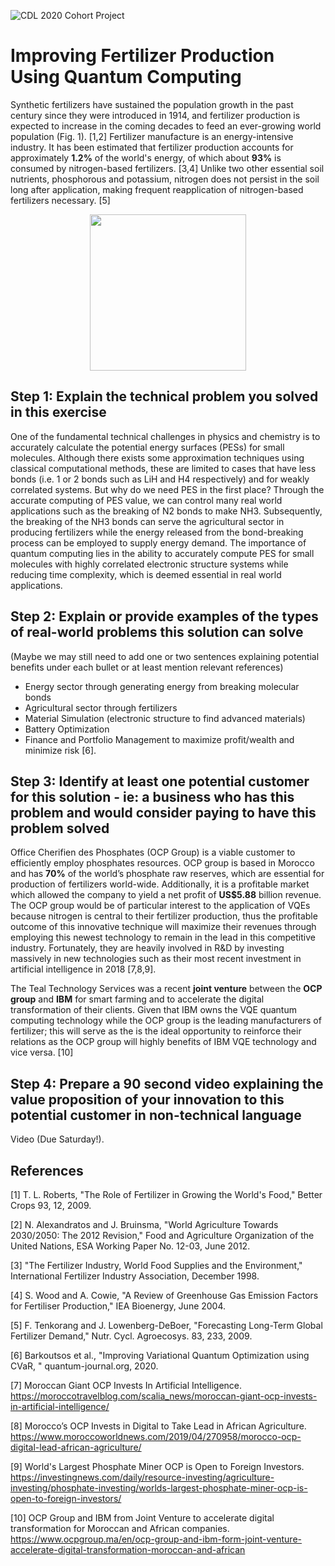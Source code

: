 ![CDL 2020 Cohort Project](../figures/CDL_logo.jpg)

# Improving Fertilizer Production Using Quantum Computing
<!--- # Quantum Computing For a Better Fertilizer Production --->
<!---  # Could the Quantum Computing Revolution Help Feed the World?  --->


Synthetic fertilizers have sustained the population growth in the past century since they were introduced in 1914, and fertilizer production is expected to increase in the coming decades to feed an ever-growing world population (Fig. 1). [1,2] Fertilizer manufacture is an energy-intensive industry. It has been estimated that fertilizer production accounts for approximately **1.2%** of the world's energy, of which about **93%** is consumed by nitrogen-based fertilizers. [3,4] Unlike two other essential soil nutrients, phosphorous and potassium, nitrogen does not persist in the soil long after application, making frequent reapplication of nitrogen-based fertilizers necessary. [5]

<p align="center">
  <img src="http://large.stanford.edu/courses/2014/ph240/yuan2/images/f1big.png" width="250" height="250">
</p>

## Step 1: Explain the technical problem you solved in this exercise

One of the fundamental technical challenges in physics and chemistry is to accurately calculate the potential energy surfaces (PESs) for small molecules. Although there exists some approximation techniques using classical computational methods, these are limited to cases that have less bonds (i.e. 1 or 2 bonds such as LiH and H4 respectively) and for weakly correlated systems. But why do we need PES in the first place? Through the accurate computing of PES value, we can control many real world applications such as the breaking of N2 bonds to make NH3. Subsequently, the breaking of the NH3 bonds can serve the agricultural sector in producing fertilizers while the energy released from the bond-breaking process can be employed to supply energy demand.  The importance of quantum computing lies in the ability to accurately compute PES for small molecules with highly correlated electronic structure systems while reducing time complexity, which is deemed essential in real world applications. 


## Step 2: Explain or provide examples of the types of real-world problems this solution can solve
 (Maybe we may still need to add one or two sentences explaining potential benefits under each bullet or at least mention relevant references) 
-	Energy sector through generating energy from breaking molecular bonds 
-	Agricultural sector through fertilizers 
-	Material Simulation (electronic structure to find advanced materials) 
-	Battery Optimization 
-	Finance and Portfolio Management to maximize profit/wealth and minimize risk [6]. 


## Step 3: Identify at least one potential customer for this solution - ie: a business who has this problem and would consider paying to have this problem solved

Office Cherifien des Phosphates (OCP Group) is a viable customer to efficiently employ phosphates resources. OCP group is based in Morocco and has **70%** of the world’s phosphate raw reserves, which are essential for production of fertilizers world-wide. Additionally, it is a profitable market which allowed the company to yield a net profit of **US$5.88** billion revenue. The OCP group would be of particular interest to the application of VQEs because nitrogen is central to their fertilizer production, thus the profitable outcome of this innovative technique will maximize their revenues through employing this newest technology to remain in the lead in this competitive industry. Fortunately, they are heavily involved in R&D by investing massively in new technologies such as their most recent investment in artificial intelligence in 2018 [7,8,9]. 

The Teal Technology Services was a recent **joint venture** between the **OCP group** and **IBM** for smart farming and to accelerate the digital transformation of their clients. Given that IBM owns the VQE quantum computing technology while the OCP group is the leading manufacturers of fertilizer; this will serve as the is the ideal opportunity to reinforce their relations as the OCP group will highly benefits of IBM VQE technology and vice versa. [10]


## Step 4: Prepare a 90 second video explaining the value proposition of your innovation to this potential customer in non-technical language

Video (Due Saturday!).


## References
[1] T. L. Roberts, "The Role of Fertilizer in Growing the World's Food," Better Crops 93, 12, 2009.

[2] N. Alexandratos and J. Bruinsma, "World Agriculture Towards 2030/2050: The 2012 Revision," Food and Agriculture Organization of the United Nations, ESA Working Paper No. 12-03, June 2012.

[3] "The Fertilizer Industry, World Food Supplies and the Environment," International Fertilizer Industry Association, December 1998.

[4] S. Wood and A. Cowie, "A Review of Greenhouse Gas Emission Factors for Fertiliser Production," IEA Bioenergy, June 2004.

[5] F. Tenkorang and J. Lowenberg-DeBoer, "Forecasting Long-Term Global Fertilizer Demand," Nutr. Cycl. Agroecosys. 83, 233, 2009.

[6] Barkoutsos et al., "Improving Variational Quantum Optimization using CVaR, " quantum-journal.org, 2020.

[7]	Moroccan Giant OCP Invests In Artificial Intelligence. <br /> https://moroccotravelblog.com/scalia_news/moroccan-giant-ocp-invests-in-artificial-intelligence/

[8]	Morocco’s OCP Invests in Digital to Take Lead in African Agriculture. <br /> https://www.moroccoworldnews.com/2019/04/270958/morocco-ocp-digital-lead-african-agriculture/ 

[9]	World's Largest Phosphate Miner OCP is Open to Foreign Investors. <br /> https://investingnews.com/daily/resource-investing/agriculture-investing/phosphate-investing/worlds-largest-phosphate-miner-ocp-is-open-to-foreign-investors/ 

[10] OCP Group and IBM from Joint Venture to accelerate digital transformation for Moroccan and African companies. <br /> https://www.ocpgroup.ma/en/ocp-group-and-ibm-form-joint-venture-accelerate-digital-transformation-moroccan-and-african 
